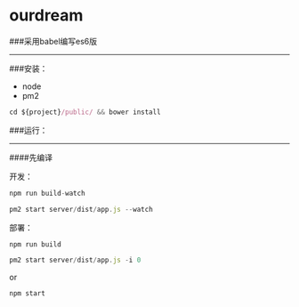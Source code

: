 # ourdream

###采用babel编写es6版
***

###安装：
* node
* pm2

```js
cd ${project}/public/ && bower install
```

###运行：

****

####先编译

开发：

```js
npm run build-watch
```

```js
pm2 start server/dist/app.js --watch
```

部署：

```js
npm run build
```

```js
pm2 start server/dist/app.js -i 0
```

or

```js
npm start
```